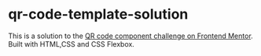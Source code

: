 # qr-code-template-solution
This is a solution to the [QR code component challenge on Frontend Mentor](https://www.frontendmentor.io/challenges/qr-code-component-iux_sIO_H).
Built with HTML,CSS and CSS Flexbox.
